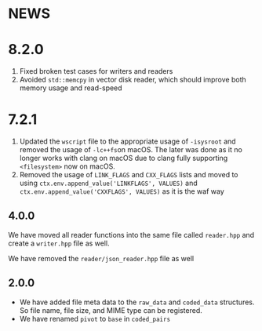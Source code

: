 # NEWS 

# 8.2.0

1. Fixed broken test cases for writers and readers 
2. Avoided `std::memcpy` in vector disk reader, which should improve both memory usage and read-speed 


# 7.2.1

1. Updated the `wscript` file to the appropriate usage of `-isysroot` and removed the usage of `-lc++fs`on macOS. The later was done as it no longer works with clang on macOS due to clang fully supporting `<filesystem>` now on macOS.
2. Removed the usage of `LINK_FLAGS` and `CXX_FLAGS` lists and moved to using `ctx.env.append_value('LINKFLAGS', VALUES)` and `ctx.env.append_value('CXXFLAGS', VALUES)` as it is the waf way


## 4.0.0

We have moved all reader functions into the same file called `reader.hpp` and create a `writer.hpp` file as well. 

We have removed the `reader/json_reader.hpp` file as well

## 2.0.0

* We have added file meta data to the `raw_data` and `coded_data` structures. So file name, file size, and MIME type can be registered. 
* We have renamed `pivot` to `base` in `coded_pairs` 
